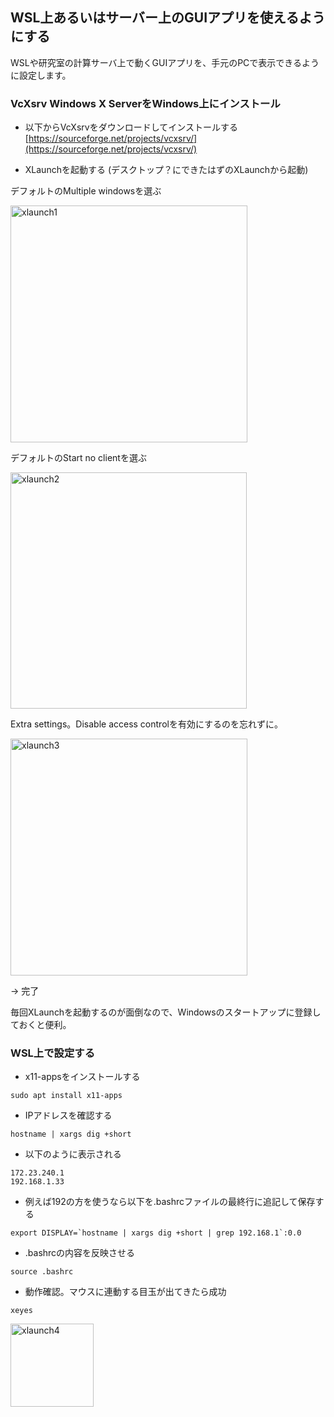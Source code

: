 ## WSL上あるいはサーバー上のGUIアプリを使えるようにする
WSLや研究室の計算サーバ上で動くGUIアプリを、手元のPCで表示できるように設定します。

### VcXsrv Windows X ServerをWindows上にインストール
- 以下からVcXsrvをダウンロードしてインストールする
[https://sourceforge.net/projects/vcxsrv/](https://sourceforge.net/projects/vcxsrv/)

- XLaunchを起動する (デスクトップ？にできたはずのXLaunchから起動)

デフォルトのMultiple windowsを選ぶ

<img width="379" alt="xlaunch1" src="https://user-images.githubusercontent.com/64639043/204116530-96f97bdd-495c-4a7d-86c2-529dcbd169db.png">

デフォルトのStart no clientを選ぶ

<img width="378" alt="xlaunch2" src="https://user-images.githubusercontent.com/64639043/204116532-ff978a62-4c26-4c52-bb38-c3a61850a5bf.png">

Extra settings。Disable access controlを有効にするのを忘れずに。

<img width="379" alt="xlaunch3" src="https://user-images.githubusercontent.com/64639043/204116534-5348c899-7bac-4cd8-8242-92b09f76ced7.png">

→ 完了

毎回XLaunchを起動するのが面倒なので、Windowsのスタートアップに登録しておくと便利。

### WSL上で設定する
- x11-appsをインストールする
```
sudo apt install x11-apps
```
- IPアドレスを確認する
```
hostname | xargs dig +short
```

- 以下のように表示される
```
172.23.240.1
192.168.1.33
```
- 例えば192の方を使うなら以下を.bashrcファイルの最終行に追記して保存する
```
export DISPLAY=`hostname | xargs dig +short | grep 192.168.1`:0.0
```
- .bashrcの内容を反映させる
```
source .bashrc
```
- 動作確認。マウスに連動する目玉が出てきたら成功
```
xeyes
```
<img width="133" alt="xlaunch4" src="https://user-images.githubusercontent.com/64639043/204118509-92d7c6c8-0a77-45ad-9989-8eff1024dccf.png">



